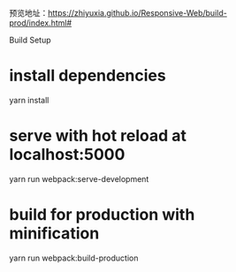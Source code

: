 预览地址：https://zhiyuxia.github.io/Responsive-Web/build-prod/index.html#

Build Setup

# install dependencies
yarn install

# serve with hot reload at localhost:5000
yarn run webpack:serve-development

# build for production with minification
yarn run webpack:build-production
